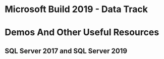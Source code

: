 # Microsoft Build 2019 - Data Track
# Demos And Other Useful Resources

## SQL Server 2017 and SQL Server 2019 

